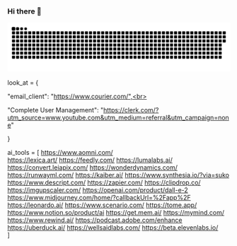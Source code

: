 <!-- 
[![MastHead]]
-->
### Hi there 👋

<!--
**jeanth20/jeanth20** is a ✨ _special_ ✨ repository because its `README.md` (this file) appears on your GitHub profile.
-->

![Snake animation](https://github.com/Sven-Bo/Sven-Bo/blob/output/github-contribution-grid-snake.svg)

<p>

look_at = {

"email_client": "https://www.courier.com/",<br>

"Complete User Management": "https://clerk.com/?utm_source=www.youtube.com&utm_medium=referral&utm_campaign=none" <br>

}

ai_tools = [
    https://www.aomni.com/ <br>
    https://lexica.art/
    https://feedly.com/
    https://lumalabs.ai/
    https://convert.leiapix.com/
    https://wonderdynamics.com/
    https://runwayml.com/
    https://kaiber.ai/
    https://www.synthesia.io/?via=suko
    https://www.descript.com/
    https://zapier.com/
    https://clipdrop.co/
    https://imgupscaler.com/
    https://openai.com/product/dall-e-2
    https://www.midjourney.com/home/?callbackUrl=%2Fapp%2F
    https://leonardo.ai/
    https://www.scenario.com/
    https://tome.app/
    https://www.notion.so/product/ai
    https://get.mem.ai/
    https://mymind.com/
    https://www.rewind.ai/
    https://podcast.adobe.com/enhance
    https://uberduck.ai/
    https://wellsaidlabs.com/
    https://beta.elevenlabs.io/  
] 
  
</p>
